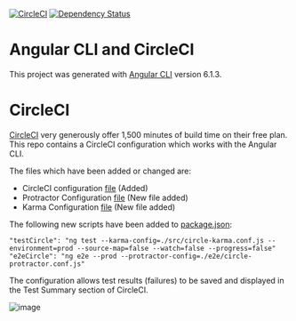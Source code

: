 [![CircleCI](https://circleci.com/gh/CharlesSuttie/angular-cli-circle.svg?style=shield)](https://circleci.com/gh/CharlesSuttie/angular-cli-circle)
[![Dependency Status](https://david-dm.org/CharlesSuttie/angular-cli-circle.svg)](https://david-dm.org/CharlesSuttie/angular-cli-circle)

# Angular CLI and CircleCI

This project was generated with [Angular CLI](https://github.com/angular/angular-cli) version 6.1.3.

# CircleCI

[CircleCI](https://circleci.com) very generously offer 1,500 minutes of build time on their free plan. 
This repo contains a CircleCI configuration which works with the Angular CLI.

The files which have been added or changed are:

* CircleCI configuration [file](.circleci/config.yml) (Added)
* Protractor Configuration [file](e2e/circle-protractor.conf.js) (New file added)
* Karma Configuration [file](src/circle-karma.conf.js) (New file added)

The following new scripts have been added to [package.json](package.json):

```
"testCircle": "ng test --karma-config=./src/circle-karma.conf.js --environment=prod --source-map=false --watch=false --progress=false"
"e2eCircle": "ng e2e --prod --protractor-config=./e2e/circle-protractor.conf.js"
```

The configuration allows test results (failures) to be saved and displayed in the Test Summary section of CircleCI.

![image](https://user-images.githubusercontent.com/18062238/38765216-cf984208-4000-11e8-8879-3fe23dafa09b.png)
